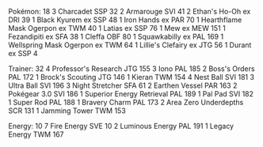 Pokémon: 18
3 Charcadet SSP 32
2 Armarouge SVI 41
2 Ethan's Ho-Oh ex DRI 39
1 Black Kyurem ex SSP 48
1 Iron Hands ex PAR 70
1 Hearthflame Mask Ogerpon ex TWM 40
1 Latias ex SSP 76
1 Mew ex MEW 151
1 Fezandipiti ex SFA 38
1 Cleffa OBF 80
1 Squawkabilly ex PAL 169
1 Wellspring Mask Ogerpon ex TWM 64
1 Lillie's Clefairy ex JTG 56
1 Durant ex SSP 4

Trainer: 32
4 Professor's Research JTG 155
3 Iono PAL 185
2 Boss's Orders PAL 172
1 Brock's Scouting JTG 146
1 Kieran TWM 154
4 Nest Ball SVI 181
3 Ultra Ball SVI 196
3 Night Stretcher SFA 61
2 Earthen Vessel PAR 163
2 Pokégear 3.0 SVI 186
1 Superior Energy Retrieval PAL 189
1 Pal Pad SVI 182
1 Super Rod PAL 188
1 Bravery Charm PAL 173
2 Area Zero Underdepths SCR 131
1 Jamming Tower TWM 153

Energy: 10
7 Fire Energy SVE 10
2 Luminous Energy PAL 191
1 Legacy Energy TWM 167
